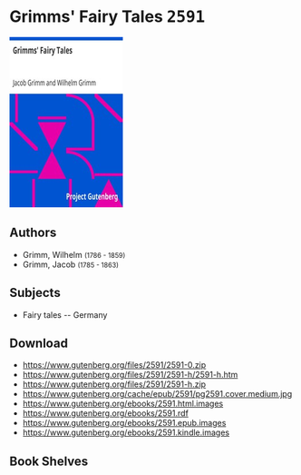 # Grimms' Fairy Tales <kbd>2591</kbd>

![](./cover.medium.jpg "")

## Authors


 - Grimm, Wilhelm <small>(1786 - 1859)</small>
 - Grimm, Jacob <small>(1785 - 1863)</small>

## Subjects


 - Fairy tales -- Germany

## Download


 - https://www.gutenberg.org/files/2591/2591-0.zip
 - https://www.gutenberg.org/files/2591/2591-h/2591-h.htm
 - https://www.gutenberg.org/files/2591/2591-h.zip
 - https://www.gutenberg.org/cache/epub/2591/pg2591.cover.medium.jpg
 - https://www.gutenberg.org/ebooks/2591.html.images
 - https://www.gutenberg.org/ebooks/2591.rdf
 - https://www.gutenberg.org/ebooks/2591.epub.images
 - https://www.gutenberg.org/ebooks/2591.kindle.images

## Book Shelves


